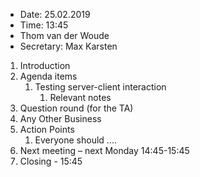 - Date: 25.02.2019
- Time: 13:45
- Thom van der Woude
- Secretary: Max Karsten

1.	Introduction
2.	Agenda items
    1. Testing server-client interaction
        1. Relevant notes
3.  Question round (for the TA)
4.	Any Other Business
5.	Action Points
    1.	Everyone should ....
6.	Next meeting – next Monday 14:45-15:45 
7.	Closing - 15:45